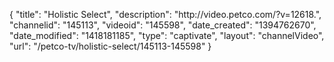 {
    "title": "Holistic Select",
    "description": "http:\/\/video.petco.com\/?v=12618.",
    "channelid": "145113",
    "videoid": "145598",
    "date_created": "1394762670",
    "date_modified": "1418181185",
    "type": "captivate",
    "layout": "channelVideo",
    "url": "\/petco-tv\/holistic-select\/145113-145598"
}